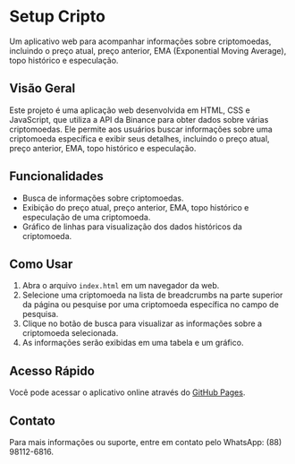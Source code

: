 # Setup Cripto

Um aplicativo web para acompanhar informações sobre criptomoedas, incluindo o preço atual, preço anterior, EMA (Exponential Moving Average), topo histórico e especulação.

## Visão Geral

Este projeto é uma aplicação web desenvolvida em HTML, CSS e JavaScript, que utiliza a API da Binance para obter dados sobre várias criptomoedas. Ele permite aos usuários buscar informações sobre uma criptomoeda específica e exibir seus detalhes, incluindo o preço atual, preço anterior, EMA, topo histórico e especulação.

## Funcionalidades

- Busca de informações sobre criptomoedas.
- Exibição do preço atual, preço anterior, EMA, topo histórico e especulação de uma criptomoeda.
- Gráfico de linhas para visualização dos dados históricos da criptomoeda.

## Como Usar

1. Abra o arquivo `index.html` em um navegador da web.
2. Selecione uma criptomoeda na lista de breadcrumbs na parte superior da página ou pesquise por uma criptomoeda específica no campo de pesquisa.
3. Clique no botão de busca para visualizar as informações sobre a criptomoeda selecionada.
4. As informações serão exibidas em uma tabela e um gráfico.

## Acesso Rápido

Você pode acessar o aplicativo online através do [GitHub Pages](https://betinribeiro.github.io/calculo_aposta/).

## Contato

Para mais informações ou suporte, entre em contato pelo WhatsApp: (88) 98112-6816.
